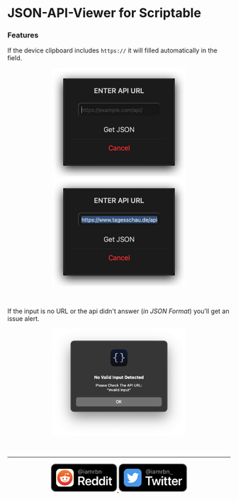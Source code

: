 # JSON-API-Viewer for Scriptable

### Features
If the device clipboard includes `https://` it will filled automatically in the field.

<p align="center">
<img title="Empty Field because the clipboard doesnt include 'https://'" src="Images/emptyField.png" width="300">
  <img title="Automatically filled field from clipboard" src="Images/filledField.png" width="300">
  </p>

<br>

If the input is no URL or the api didn't answer (_in JSON Format_) you'll get an issue alert.

<p align="center">
<img title="Issue alert if the URL input is invalid" src="Images/issueAlert.png" width="300">
  </p>
  
<br>

___

<div class="images">
<p align="center">
  <a href="https://reddit.com/user/iamrbn/">
    <img title="My second Reddit @iamrbn" src="https://github.com/iamrbn/slack-status/blob/08d06ec886dcef950a8acbf4983940ad7fb8bed9/Images/Badges/reddit_black_iamrbn.png" width="150"/>
  </a>
  <a href="https://twitter.com/iamrbn_/">
    <img title="Follow Me On Twitter @iamrbn_" src="https://github.com/iamrbn/slack-status/blob/ae62582b728c2e2ad8ea6a55cc7729cf71bfaeab/Images/Badges/twitter_black.png" width="155"/>
  </a>
</p>
</div>
